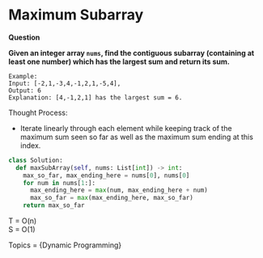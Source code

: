 # Maximum Subarray

<b>Question</b>

<b>Given an integer array `nums`, find the contiguous subarray (containing at least one number) which has the largest sum and return its sum.</b>

```
Example:
Input: [-2,1,-3,4,-1,2,1,-5,4],
Output: 6
Explanation: [4,-1,2,1] has the largest sum = 6.
```
Thought Process:
* Iterate linearly through each element while keeping track of the maximum sum seen so far as well as the maximum sum ending at this index.

```python
class Solution:
  def maxSubArray(self, nums: List[int]) -> int:
    max_so_far, max_ending_here = nums[0], nums[0]
    for num in nums[1:]:
      max_ending_here = max(num, max_ending_here + num)
      max_so_far = max(max_ending_here, max_so_far)
    return max_so_far

```

T = O(n)  
S = O(1)  

Topics = {Dynamic Programming}
